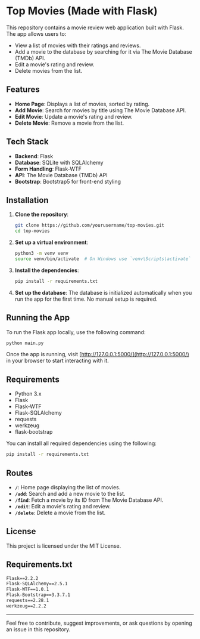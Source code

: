 # Top Movies (Made with Flask)

This repository contains a movie review web application built with Flask. The app allows users to:

- View a list of movies with their ratings and reviews.
- Add a movie to the database by searching for it via The Movie Database (TMDb) API.
- Edit a movie's rating and review.
- Delete movies from the list.

## Features

- **Home Page**: Displays a list of movies, sorted by rating.
- **Add Movie**: Search for movies by title using The Movie Database API.
- **Edit Movie**: Update a movie's rating and review.
- **Delete Movie**: Remove a movie from the list.

## Tech Stack

- **Backend**: Flask
- **Database**: SQLite with SQLAlchemy
- **Form Handling**: Flask-WTF
- **API**: The Movie Database (TMDb) API
- **Bootstrap**: Bootstrap5 for front-end styling

## Installation

1. **Clone the repository**:
   ```bash
   git clone https://github.com/yourusername/top-movies.git
   cd top-movies
   ```

2. **Set up a virtual environment**:
   ```bash
   python3 -m venv venv
   source venv/bin/activate  # On Windows use `venv\Scripts\activate`
   ```

3. **Install the dependencies**:
   ```bash
   pip install -r requirements.txt
   ```

4. **Set up the database**: The database is initialized automatically when you run the app for the first time. No manual setup is required.

## Running the App

To run the Flask app locally, use the following command:

```bash
python main.py
```

Once the app is running, visit [http://127.0.0.1:5000/](http://127.0.0.1:5000/) in your browser to start interacting with it.

## Requirements

- Python 3.x
- Flask
- Flask-WTF
- Flask-SQLAlchemy
- requests
- werkzeug
- flask-bootstrap

You can install all required dependencies using the following:

```bash
pip install -r requirements.txt
```

## Routes

- **`/`**: Home page displaying the list of movies.
- **`/add`**: Search and add a new movie to the list.
- **`/find`**: Fetch a movie by its ID from The Movie Database API.
- **`/edit`**: Edit a movie's rating and review.
- **`/delete`**: Delete a movie from the list.

## License

This project is licensed under the MIT License.

## Requirements.txt

```txt
Flask==2.2.2
Flask-SQLAlchemy==2.5.1
Flask-WTF==1.0.1
Flask-Bootstrap==3.3.7.1
requests==2.28.1
werkzeug==2.2.2
```
---

Feel free to contribute, suggest improvements, or ask questions by opening an issue in this repository.
```
